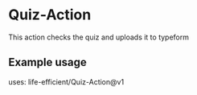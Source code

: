 # Quiz-Action

This action checks the quiz and uploads it to typeform

## Example usage

uses: life-efficient/Quiz-Action@v1

